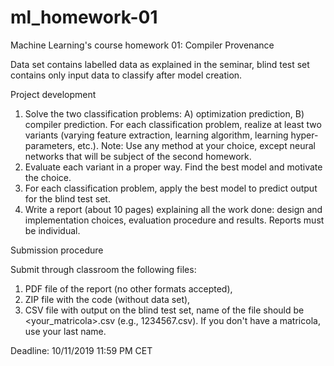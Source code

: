 # ml_homework-01
Machine Learning's course homework 01: Compiler Provenance

Data set contains labelled data as explained in the seminar, blind test set contains only input data to classify after model creation.

Project development

1) Solve the two classification problems: A) optimization prediction, B) compiler prediction.
For each classification problem, realize at least two variants (varying feature extraction, learning algorithm, learning hyper-parameters, etc.).
Note: Use any method at your choice, except neural networks that will be subject of the second homework.
2) Evaluate each variant in a proper way. Find the best model and motivate the choice.
3) For each classification problem, apply the best model to predict output for the blind test set.
4) Write a report (about 10 pages) explaining all the work done: design and implementation choices, evaluation procedure and results. Reports must be individual.

Submission procedure

Submit through classroom the following files:
1) PDF file of the report (no other formats accepted),
2) ZIP file with the code (without data set),
3) CSV file with output on the blind test set, name of the file should be <your_matricola>.csv (e.g., 1234567.csv). If you don't have a matricola, use
your last name.

Deadline: 10/11/2019 11:59 PM CET
